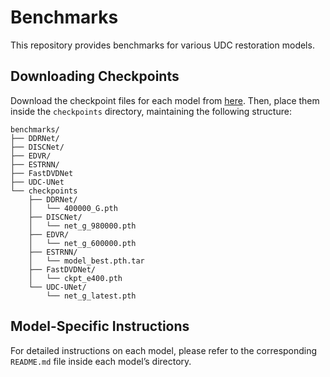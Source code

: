 # Benchmarks

This repository provides benchmarks for various UDC restoration models.

## Downloading Checkpoints

Download the checkpoint files for each model from [here](https://drive.google.com/file/d/1SDPfRpd3dZh9NXqLHURxq3s8OXm_BCmT/view?usp=sharing).
Then, place them inside the `checkpoints` directory, maintaining the following structure:


    benchmarks/
    ├── DDRNet/
    ├── DISCNet/
    ├── EDVR/
    ├── ESTRNN/
    ├── FastDVDNet
    ├── UDC-UNet
    └── checkpoints
        ├── DDRNet/
        │   └── 400000_G.pth
        ├── DISCNet/
        │   └── net_g_980000.pth
        ├── EDVR/
        │   └── net_g_600000.pth
        ├── ESTRNN/
        │   └── model_best.pth.tar
        ├── FastDVDNet/
        │   └── ckpt_e400.pth
        └── UDC-UNet/
            └── net_g_latest.pth

## Model-Specific Instructions

For detailed instructions on each model, please refer to the corresponding `README.md` file inside each model’s directory.

